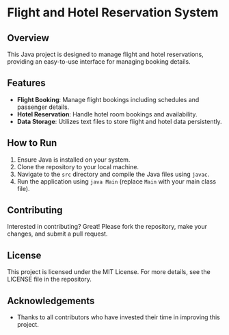 # Flight and Hotel Reservation System

## Overview
This Java project is designed to manage flight and hotel reservations, providing an easy-to-use interface for managing booking details.

## Features
- **Flight Booking**: Manage flight bookings including schedules and passenger details.
- **Hotel Reservation**: Handle hotel room bookings and availability.
- **Data Storage**: Utilizes text files to store flight and hotel data persistently.

## How to Run
1. Ensure Java is installed on your system.
2. Clone the repository to your local machine.
3. Navigate to the `src` directory and compile the Java files using `javac`.
4. Run the application using `java Main` (replace `Main` with your main class file).

## Contributing
Interested in contributing? Great! Please fork the repository, make your changes, and submit a pull request.

## License
This project is licensed under the MIT License. For more details, see the LICENSE file in the repository.

## Acknowledgements
- Thanks to all contributors who have invested their time in improving this project.
